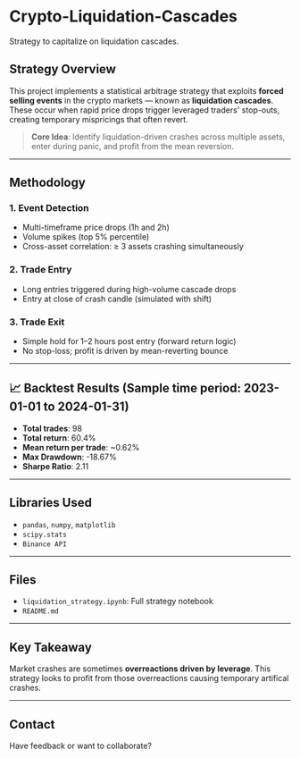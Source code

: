# Crypto-Liquidation-Cascades
Strategy to capitalize on liquidation cascades.
## Strategy Overview
This project implements a statistical arbitrage strategy that exploits **forced selling events** in the crypto markets — known as **liquidation cascades**. These occur when rapid price drops trigger leveraged traders' stop-outs, creating temporary mispricings that often revert.

> **Core Idea**: Identify liquidation-driven crashes across multiple assets, enter during panic, and profit from the mean reversion.

---

## Methodology

### 1. **Event Detection**
- Multi-timeframe price drops (1h and 2h)
- Volume spikes (top 5% percentile)
- Cross-asset correlation: ≥ 3 assets crashing simultaneously

### 2. **Trade Entry**
- Long entries triggered during high-volume cascade drops
- Entry at close of crash candle (simulated with shift)

### 3. **Trade Exit**
- Simple hold for 1–2 hours post entry (forward return logic)
- No stop-loss; profit is driven by mean-reverting bounce

---

## 📈 Backtest Results (Sample time period: 2023-01-01 to 2024-01-31)

- **Total trades**: 98
- **Total return**: 60.4%
- **Mean return per trade**: ~0.62%  
- **Max Drawdown**: -18.67%  
- **Sharpe Ratio**: 2.11
---

## Libraries Used
- `pandas`, `numpy`, `matplotlib`
- `scipy.stats`
- `Binance API`

---

## Files
- `liquidation_strategy.ipynb`: Full strategy notebook
- `README.md`
---

## Key Takeaway
Market crashes are sometimes **overreactions driven by leverage**. This strategy looks to profit from those overreactions causing temporary artifical crashes.

---

## Contact
Have feedback or want to collaborate?  
